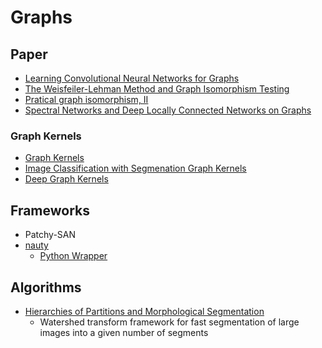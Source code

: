 # Graphs

## Paper

* [Learning Convolutional Neural Networks for Graphs](https://arxiv.org/pdf/1605.05273.pdf)
* [The Weisfeiler-Lehman Method and Graph Isomorphism Testing](https://arxiv.org/pdf/1101.5211v1.pdf)
* [Pratical graph isomorphism, II](https://arxiv.org/pdf/1301.1493v1.pdf)
* [Spectral Networks and Deep Locally Connected Networks on Graphs](https://arxiv.org/pdf/1312.6203v3.pdf)

### Graph Kernels

* [Graph Kernels](https://edoc.ub.uni-muenchen.de/7169/1/Borgwardt_KarstenMichael.pdf)
* [Image Classification with Segmenation Graph Kernels](http://www.di.ens.fr/~fbach/harchaoui_bach_cvpr07.pdf)
* [Deep Graph Kernels](http://dl.acm.org/citation.cfm?id=2783417)

## Frameworks

* Patchy-SAN
* [nauty](http://pallini.di.uniroma1.it)
  * [Python Wrapper](https://web.cs.dal.ca/~peter/software/pynauty/html/index.html)

## Algorithms

* [Hierarchies of Partitions and Morphological Segmentation](http://dl.acm.org/citation.cfm?id=715394)
  * Watershed transform framework for fast segmentation of large images into a given number of segments
